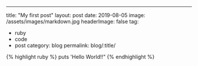 ---
title: "My first post"
layout: post
date: 2019-08-05
image: /assets/images/markdown.jpg
headerImage: false
tag:
- ruby
- code
- post
category: blog
permalink: blog/:title/

{% highlight ruby %}
  puts 'Hello World!!"
{% endhighlight %}

